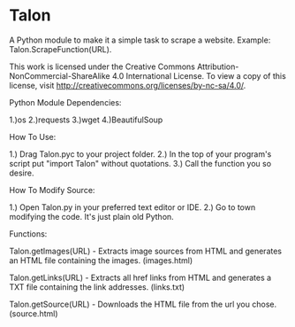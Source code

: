 # Talon
A Python module to make it a simple task to scrape a website.  Example:  Talon.ScrapeFunction(URL).

This work is licensed under the Creative Commons Attribution-NonCommercial-ShareAlike 4.0 International License.
To view a copy of this license, visit http://creativecommons.org/licenses/by-nc-sa/4.0/.

Python Module Dependencies:

1.)os
2.)requests
3.)wget
4.)BeautifulSoup

How To Use:

1.)  Drag Talon.pyc to your project folder.
2.)  In the top of your program's script put "import Talon" without quotations.
3.)  Call the function you so desire.

How To Modify Source:

1.)  Open Talon.py in your preferred text editor or IDE.
2.)  Go to town modifying the code.  It's just plain old Python.

Functions:

Talon.getImages(URL) - Extracts image sources from HTML and generates an HTML file containing the images. (images.html)

Talon.getLinks(URL) - Extracts all href links from HTML and generates a TXT file containing the link addresses. (links.txt)

Talon.getSource(URL) - Downloads the HTML file from the url you chose. (source.html)
